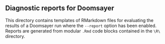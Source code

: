 ## Diagnostic reports for Doomsayer

This directory contains templates of RMarkdown files for evaluating the results of a Doomsayer run where the `--report` option has been enabled. Reports are generated from modular `.Rmd` code blocks contained in the `\R\` directory.
